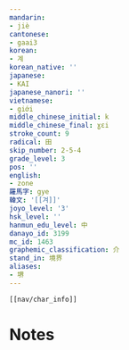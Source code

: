 ```yaml
---
mandarin:
- jiè
cantonese:
- gaai3
korean:
- 계
korean_native: ''
japanese:
- KAI
japanese_nanori: ''
vietnamese:
- giới
middle_chinese_initial: k
middle_chinese_final: ɣɛi
stroke_count: 9
radical: 田
skip_number: 2-5-4
grade_level: 3
pos: ''
english:
- zone
羅馬字: gye
韓文: '[[겨]]'
joyo_level: '3'
hsk_level: ''
hanmun_edu_level: 中
danayo_id: 3199
mc_id: 1463
graphemic_classification: 介
stand_in: 境界
aliases:
- 堺
---
```

```meta-bind-embed
[[nav/char_info]]
```

# Notes
